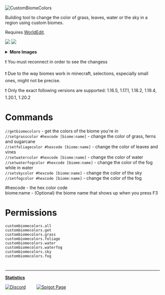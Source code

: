 # 
![CustomBiomeColors](https://i.imgur.com/r4TW5Rm.png)

Building tool to change the color of grass, leaves, water or the sky in a region using custom biomes.

Requires [WorldEdit](https://dev.bukkit.org/projects/worldedit).


![](https://i.imgur.com/tja8o5j.png)
![](https://i.imgur.com/HKxQBsO.png)
<details>
  <summary><b>More Images</b></summary>
  <img src="https://i.imgur.com/sMRVaix.png">
  <img src="https://i.imgur.com/zkHUiNb.png">
</details>

❗ You must reconnect in order to see the changess

❗ Due to the way biomes work in minecraft, selections, especially small ones, might not be precise.

❗ Only the exact following versions are supported: 1.16.5, 1.17.1, 1.18.2, 1.19.4, 1.20.1, 1.20.2 


# Commands
`//getbiomecolors` - get the colors of the biome you're in<br>
`//setgrasscolor #hexcode [biome:name]` - change the color of grass, ferns and sugarcane<br>
`//setfoliagecolor #hexcode [biome:name]` - change the color of leaves and vines<br>
`//setwatercolor #hexcode [biome:name]` - change the color of water<br>
`//setwaterfogcolor #hexcode [biome:name]` - change the color of the fog while in water<br>
`//setskycolor #hexcode [biome:name]` - change the color of the sky<br>
`//setfogcolor #hexcode [biome:name]` - change the color of the fog<br>

#hexcode - the hex color code<br>
biome:name - (Optional) the biome name that shows up when you press F3<br>

# Permissions
`custombiomecolors.all`<br>
`custombiomecolors.get`<br>
`custombiomecolors.grass`<br>
`custombiomecolors.foliage`<br>
`custombiomecolors.water`<br>
`custombiomecolors.waterfog`<br>
`custombiomecolors.sky`<br>
`custombiomecolors.fog`<br>

#

- - - -
[**Statistics**](https://bstats.org/plugin/bukkit/CustomBiomeColors/12660)


[![Discord](https://i.imgur.com/xGgAO7c.png)](https://discord.gg/MPKVEcX)&nbsp;&nbsp;&nbsp;&nbsp;&nbsp;&nbsp;&nbsp;&nbsp;&nbsp;[![Spigot Page](https://i.imgur.com/idUVHgU.png)](https://www.spigotmc.org/resources/custombiomecolors-no-resourcepack.95858/)
